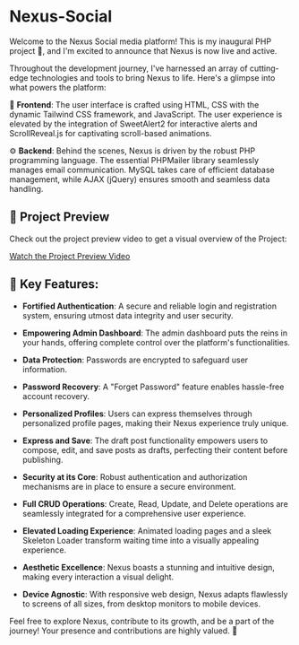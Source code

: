 # Nexus-Social

Welcome to the Nexus Social media platform! This is my inaugural PHP project 🙌, and I'm excited to announce that Nexus is now live and active.

Throughout the development journey, I've harnessed an array of cutting-edge technologies and tools to bring Nexus to life. Here's a glimpse into what powers the platform:

🚀 **Frontend**: The user interface is crafted using HTML, CSS with the dynamic Tailwind CSS framework, and JavaScript. The user experience is elevated by the integration of SweetAlert2 for interactive alerts and ScrollReveal.js for captivating scroll-based animations.

⚙️ **Backend**: Behind the scenes, Nexus is driven by the robust PHP programming language. The essential PHPMailer library seamlessly manages email communication. MySQL takes care of efficient database management, while AJAX (jQuery) ensures smooth and seamless data handling.

## 🎥 Project Preview

Check out the project preview video to get a visual overview of the Project:

[Watch the Project Preview Video](https://youtu.be/sy2gPF2ULxY) 

## 🎯 Key Features:

- **Fortified Authentication**: A secure and reliable login and registration system, ensuring utmost data integrity and user security.

- **Empowering Admin Dashboard**: The admin dashboard puts the reins in your hands, offering complete control over the platform's functionalities.

- **Data Protection**: Passwords are encrypted to safeguard user information.

- **Password Recovery**: A "Forget Password" feature enables hassle-free account recovery.

- **Personalized Profiles**: Users can express themselves through personalized profile pages, making their Nexus experience truly unique.

- **Express and Save**: The draft post functionality empowers users to compose, edit, and save posts as drafts, perfecting their content before publishing.

- **Security at its Core**: Robust authentication and authorization mechanisms are in place to ensure a secure environment.

- **Full CRUD Operations**: Create, Read, Update, and Delete operations are seamlessly integrated for a comprehensive user experience.

- **Elevated Loading Experience**: Animated loading pages and a sleek Skeleton Loader transform waiting time into a visually appealing experience.

- **Aesthetic Excellence**: Nexus boasts a stunning and intuitive design, making every interaction a visual delight.

- **Device Agnostic**: With responsive web design, Nexus adapts flawlessly to screens of all sizes, from desktop monitors to mobile devices.

Feel free to explore Nexus, contribute to its growth, and be a part of the journey! Your presence and contributions are highly valued. 🌟

